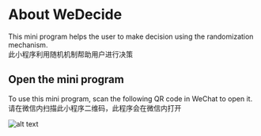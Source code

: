 # About WeDecide

This mini program helps the user to make decision using the randomization mechanism.<br />
此小程序利用随机机制帮助用户进行决策

## Open the mini program

To use this mini program, scan the following QR code in WeChat to open it.<br />
请在微信内扫描此小程序二维码，此程序会在微信内打开

![alt text](https://wx2.sinaimg.cn/mw690/7b8e7f9bgy1focb7u6f3nj209k09kmyg.jpg)
